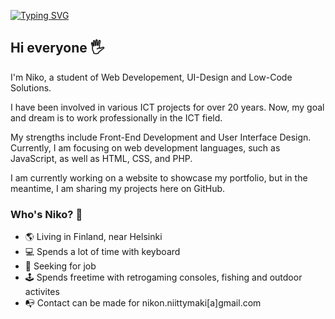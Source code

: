 <a href="https://git.io/typing-svg"><img src="https://readme-typing-svg.herokuapp.com?font=Fira+Code&pause=300&multiline=true&width=700&height=215&separator=%3E&lines=const+projectName+%3D+%22InspiringCode%22;%3Econst+projectDescription+%3D+%22Programming+inspiration%22;%3Efunction+startInspiration()+%7B%3E+++++let+ideas+%3D+%5B%5D;%3E+++++let+codeFlow+%3D+%22smooth+and+creative%22;%3E+++++for+(let+i+%3D+0;+i+%3C+5;+i%2B%2B)+%7B%3E+++++++++ideas.push(%60Idea+%24%7Bi+%2B+1%7D%3A+Something+new+in%60);%7D%3E+++++return+ideas;" alt="Typing SVG" /></a>

## Hi everyone 🖐

I'm Niko, a student of Web Developement, UI-Design and Low-Code Solutions.

I have been involved in various ICT projects for over 20 years. Now, my goal and dream is to work professionally in the ICT field.

My strengths include Front-End Development and User Interface Design. Currently, I am focusing on web development languages, such as JavaScript, as well as HTML, CSS, and PHP.

I am currently working on a website to showcase my portfolio, but in the meantime, I am sharing my projects here on GitHub.

### Who's Niko? 🔑

- 🌎 Living in Finland, near Helsinki
- 💻 Spends a lot of time with keyboard
- 🖖 Seeking for job
- 🕹 Spends freetime with retrogaming consoles, fishing and outdoor activites
- 📭 Contact can be made for nikon.niittymaki[a]gmail.com

<!--
**NNmaki/NNmaki** is a ✨ _special_ ✨ repository because its `README.md` (this file) appears on your GitHub profile.

Here are some ideas to get you started:

- 🔭 I’m currently working on ...
- 🌱 I’m currently learning ...
- 👯 I’m looking to collaborate on ...
- 🤔 I’m looking for help with ...
- 💬 Ask me about ...
- 📫 How to reach me: ...
- 😄 Pronouns: ...
- ⚡ Fun fact: ...
-->
